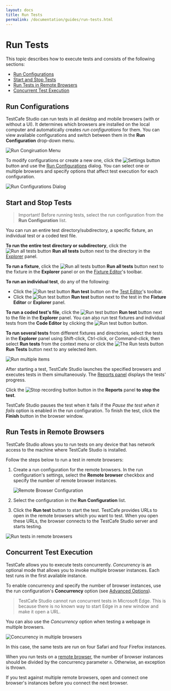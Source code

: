 ```yaml
---
layout: docs
title: Run Tests
permalink: /documentation/guides/run-tests.html
---
```

# Run Tests

This topic describes how to execute tests and consists of the following sections:

* [Run Configurations](#run-configurations)
* [Start and Stop Tests](#start-and-stop-tests)
* [Run Tests in Remote Browsers](#run-tests-in-remote-browsers)
* [Concurrent Test Execution](#concurrent-test-execution)

## Run Configurations

TestCafe Studio can run tests in all desktop and mobile browsers (with or without a UI). It determines which browsers are installed on the local computer and automatically creates *run configurations* for them. You can view available configurations and switch between them in the **Run Configuration** drop-down menu.

![Run Congiruation Menu](../../images/guides/run-configuration-list.png)

To modify configurations or create a new one, click the ![Settings button](../../images/guides/settings-icon.png) button and use the [Run Configurations](../user-interface/run-configurations-dialog.md) dialog. You can select one or multiple browsers and specify options that affect test execution for each configuration.

![Run Configurations Dialog](../../images/guides/run-configurations-dialog.png)

## Start and Stop Tests

> Important! Before running tests, select the run configuration from the **Run Configuration** list.

You can run an entire test directory/subdirectory, a specific fixture, an individual test or a coded test file.

**To run the entire test directory or subdirectory**, click the ![Run all tests button](../../images/guides/action-run-icon.png) **Run all tests** button next to the directory in the [Explorer](../user-interface/explorer-panel.md) panel.

**To run a fixture**, click the ![Run all tests button](../../images/guides/action-run-icon.png) **Run all tests** button next to the fixture in the **Explorer** panel or on the [Fixture Editor](../user-interface/fixture-editor.md)'s toolbar.

**To run an individual test**, do any of the following:

* Click the ![Run test button](../../images/guides/action-run-icon.png) **Run test** button on the [Test Editor](../user-interface/test-editor.md)'s toolbar.
* Click the ![Run test button](../../images/guides/action-run-icon.png) **Run test** button next to the test in the **Fixture Editor** or **Explorer** panel.

**To run a coded test's file**, click the ![Run test button](../../images/guides/action-run-icon.png) **Run test** button next to the file in the **Explorer** panel. You can also run test fixtures and individual tests from the **Code Editor** by clicking the ![Run test button](../../images/guides/action-run-icon.png) button.

**To run several tests** from different fixtures and directories, select the tests in the **Explorer** panel using Shift-click, Ctrl-click, or Command-click, then select **Run tests** from the context menu or click the ![The Run tests button](../../images/user-interface/context-menu/run-tests.png) **Run Tests** button next to any selected item.

![Run multiple items](../../images/user-interface/running-multiple-items.png)

After starting a test, TestCafe Studio launches the specified browsers and executes tests in them simultaneously. The [Reports panel](../user-interface/reports-panel.md) displays the tests' progress.

Click the ![Stop recording button](../../images/guides/stop-recording-icon.png) button in the **Reports** panel **to stop the test**.

TestCafe Studio pauses the test when it fails if the *Pause the test when it fails* option is enabled in the run configuration. To finish the test, click the **Finish** button in the browser window.

## Run Tests in Remote Browsers

TestCafe Studio allows you to run tests on any device that has network access to the machine where TestCafe Studio is installed.

Follow the steps below to run a test in remote browsers:

1. Create a run configuration for the remote browsers. In the run configuration's settings, select the **Remote browser** checkbox and specify the number of remote browser instances.

    ![Remote Browser Configuration](../../images/guides/remote-browser-configuration.png)

2. Select the configuration in the **Run Configuration** list.
3. Click the **Run test** button to start the test. TestCafe provides URLs to open in the remote browsers which you want to test. When you open these URLs, the browser connects to the TestCafe Studio server and starts testing.

![Run tests in remote browsers](../../images/guides/running-in-remote-browsers.png)

## Concurrent Test Execution

TestCafe allows you to execute tests concurrently. *Concurrency* is an optional mode that allows you to invoke multiple browser instances. Each test runs in the first available instance.

To enable concurrency and specify the number of browser instances, use the run configuration's **Concurrency** option (see [Advanced Options](../user-interface/run-configurations-dialog.md#advanced-options)).

> TestCafe Studio cannot run concurrent tests in Microsoft Edge. This is because there is no known way to start Edge in a new window and make it open a URL.

You can also use the *Concurrency* option when testing a webpage in multiple browsers.

![Concurrency in multiple browsers](../../images/guides/concurrency-multiple-browsers.png)

In this case, the same tests are run on four Safari and four Firefox instances.

When you run tests on a [remote browser](#run-tests-in-remote-browsers), the number of browser instances should be divided by the concurrency parameter `n`. Otherwise, an exception is thrown.

If you test against multiple remote browsers, open and connect one browser's instances before you connect the next browser.
